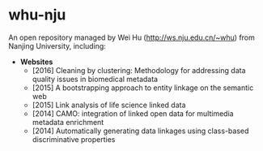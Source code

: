 # whu-nju
An open repository managed by Wei Hu (http://ws.nju.edu.cn/~whu) from Nanjing University, including:
+ **Websites**
  - [2016] Cleaning by clustering: Methodology for addressing data quality issues in biomedical metadata
  - [2015] A bootstrapping approach to entity linkage on the semantic web
  - [2015] Link analysis of life science linked data
  - [2014] CAMO: integration of linked open data for multimedia metadata enrichment
  - [2014] Automatically generating data linkages using class-based discriminative properties
